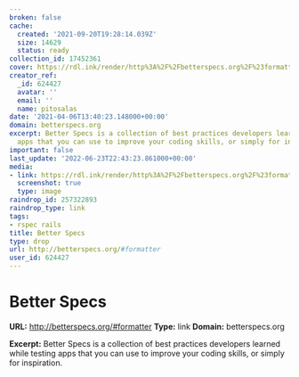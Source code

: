 ```yaml
---
broken: false
cache:
  created: '2021-09-20T19:28:14.039Z'
  size: 14629
  status: ready
collection_id: 17452361
cover: https://rdl.ink/render/http%3A%2F%2Fbetterspecs.org%2F%23formatter
creator_ref:
  _id: 624427
  avatar: ''
  email: ''
  name: pitosalas
date: '2021-04-06T13:40:23.148000+00:00'
domain: betterspecs.org
excerpt: Better Specs is a collection of best practices developers learned while testing
  apps that you can use to improve your coding skills, or simply for inspiration.
important: false
last_update: '2022-06-23T22:43:23.861000+00:00'
media:
- link: https://rdl.ink/render/http%3A%2F%2Fbetterspecs.org%2F%23formatter
  screenshot: true
  type: image
raindrop_id: 257322893
raindrop_type: link
tags:
- rspec rails
title: Better Specs
type: drop
url: http://betterspecs.org/#formatter
user_id: 624427
---
```


# Better Specs

**URL:** http://betterspecs.org/#formatter
**Type:** link
**Domain:** betterspecs.org

**Excerpt:** Better Specs is a collection of best practices developers learned while testing apps that you can use to improve your coding skills, or simply for inspiration.
